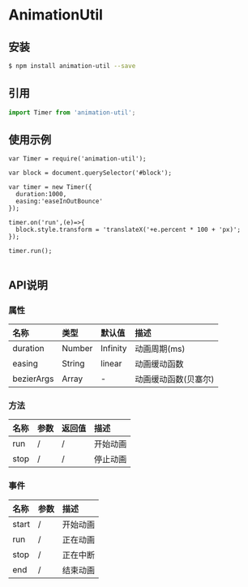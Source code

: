 
# AnimationUtil

## 安装

```bash
$ npm install animation-util --save
```

## 引用

```jsx
import Timer from 'animation-util';
```


## 使用示例

```
var Timer = require('animation-util');

var block = document.querySelector('#block');

var timer = new Timer({
  duration:1000,
  easing:'easeInOutBounce'
});

timer.on('run',(e)=>{
  block.style.transform = 'translateX('+e.percent * 100 + 'px)';
});

timer.run();


```


## API说明

### 属性

|名称|类型|默认值|描述|
|:---------------|:--------|:----|:----------|
|duration|Number|Infinity|动画周期(ms)|
|easing|String|linear|动画缓动函数 |
|bezierArgs|Array|-|动画缓动函数(贝塞尔) |



### 方法

|名称|参数|返回值|描述|
|:---------------|:--------|:----|:----------|
|run|/|/|开始动画|
|stop|/|/|停止动画|


### 事件

|名称|参数|描述|
|:---------------|:--------|:----------|
|start|/|开始动画|
|run|/|正在动画|
|stop|/|正在中断|
|end|/|结束动画|

